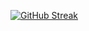 [![GitHub Streak](https://github-readme-streak-stats.herokuapp.com?user=YarBor&theme=dark&hide_border=true&border_radius=5&date_format=%5BY.%5Dn.j)](https://git.io/streak-stats)



<!--
**YarBor/YarBor** is a ✨ _special_ ✨ repository because its `README.md` (this file) appears on your GitHub profile.

Here are some ideas to get you started:

- 🔭 I’m currently working on ...
- 🌱 I’m currently learning ...
- 👯 I’m looking to collaborate on ...
- 🤔 I’m looking for help with ...
- 💬 Ask me about ...
- 📫 How to reach me: ...
- 😄 Pronouns: ...
- ⚡ Fun fact: ...
-->

